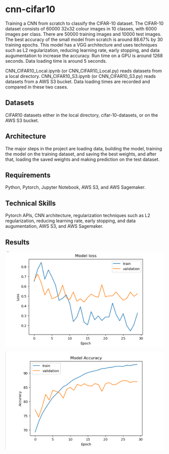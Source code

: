# cnn-cifar10

Training a CNN from scratch to classify the CIFAR-10 dataset. The CIFAR-10 dataset consists of 60000 32x32 colour images in 10 classes, with 6000 images per class. There are 50000 training images and 10000 test images. The best accuracy of the small model from scratch is around 88.67% by 30 training epochs. This model has a VGG architecture and uses techniques such as L2 regularization, reducing learning rate, early stopping, and data augumentation to increase the accuracy. Run time on a GPU is around 1268 seconds. Data loading time is around 5 seconds.

CNN_CIFAR10_Local.ipynb (or CNN_CIFAR10_Local.py) reads datasets from a local directory. CNN_CIFAR10_S3.ipynb (or CNN_CIFAR10_S3.py) reads datasets from a AWS S3 bucket. Data loading times are recorded and compared in these two cases.

## Datasets
CIFAR10 datasets either in the local directory, cifar-10-datasets, or on the AWS S3 bucket.

## Architecture
The major steps in the project are loading data, building the model, training the model on the training dataset, and saving the best weights, and after that, loading the saved weights and making prediction on the test dataset.

## Requirements
Python, Pytorch, Jupyter Notebook, AWS S3, and AWS Sagemaker.

## Technical Skills
Pytorch APIs, CNN architecture, regularization techniques such as L2 regularization, reducing learning rate, early stopping, and data augumentation, AWS S3, and AWS Sagemaker.

## Results
![image](https://github.com/carab9/cnn-cifar10/blob/main/cifar10_loss.png?raw=true)

![image](https://github.com/carab9/cnn-cifar10/blob/main/cifar10_accuracy.png?raw=true)
